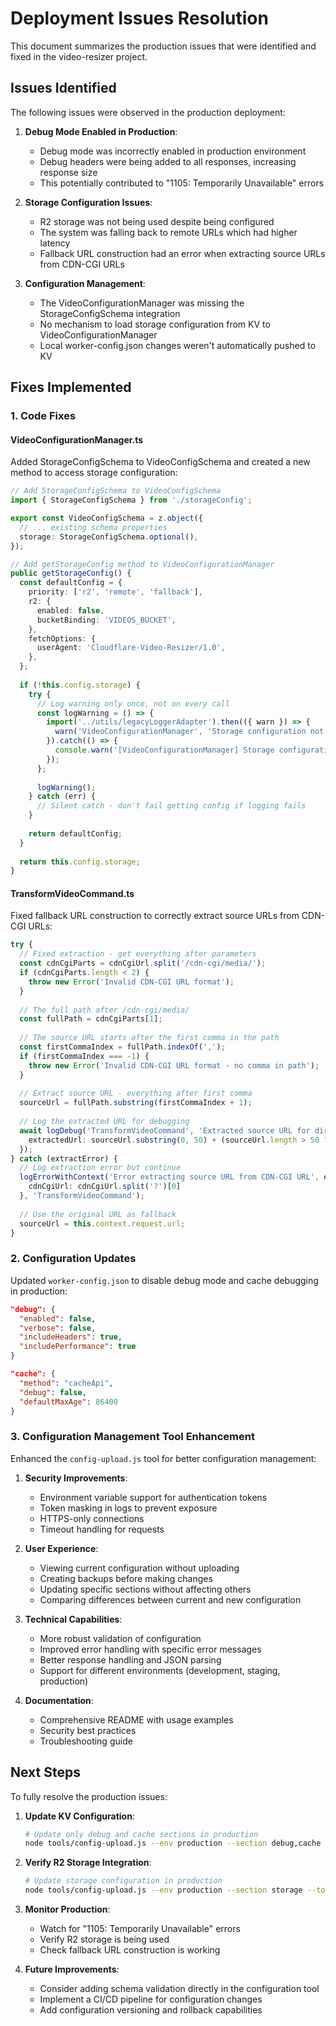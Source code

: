 # Deployment Issues Resolution

This document summarizes the production issues that were identified and fixed in the video-resizer project.

## Issues Identified

The following issues were observed in the production deployment:

1. **Debug Mode Enabled in Production**: 
   - Debug mode was incorrectly enabled in production environment
   - Debug headers were being added to all responses, increasing response size
   - This potentially contributed to "1105: Temporarily Unavailable" errors

2. **Storage Configuration Issues**:
   - R2 storage was not being used despite being configured
   - The system was falling back to remote URLs which had higher latency
   - Fallback URL construction had an error when extracting source URLs from CDN-CGI URLs

3. **Configuration Management**:
   - The VideoConfigurationManager was missing the StorageConfigSchema integration
   - No mechanism to load storage configuration from KV to VideoConfigurationManager
   - Local worker-config.json changes weren't automatically pushed to KV

## Fixes Implemented

### 1. Code Fixes

#### VideoConfigurationManager.ts

Added StorageConfigSchema to VideoConfigSchema and created a new method to access storage configuration:

```typescript
// Add StorageConfigSchema to VideoConfigSchema
import { StorageConfigSchema } from './storageConfig';

export const VideoConfigSchema = z.object({
  // ... existing schema properties
  storage: StorageConfigSchema.optional(),
});

// Add getStorageConfig method to VideoConfigurationManager
public getStorageConfig() {
  const defaultConfig = {
    priority: ['r2', 'remote', 'fallback'],
    r2: {
      enabled: false,
      bucketBinding: 'VIDEOS_BUCKET',
    },
    fetchOptions: {
      userAgent: 'Cloudflare-Video-Resizer/1.0',
    },
  };
  
  if (!this.config.storage) {
    try {
      // Log warning only once, not on every call
      const logWarning = () => {
        import('../utils/legacyLoggerAdapter').then(({ warn }) => {
          warn('VideoConfigurationManager', 'Storage configuration not found, using defaults');
        }).catch(() => {
          console.warn('[VideoConfigurationManager] Storage configuration not found, using defaults');
        });
      };
      
      logWarning();
    } catch (err) {
      // Silent catch - don't fail getting config if logging fails
    }
    
    return defaultConfig;
  }
  
  return this.config.storage;
}
```

#### TransformVideoCommand.ts

Fixed fallback URL construction to correctly extract source URLs from CDN-CGI URLs:

```typescript
try {
  // Fixed extraction - get everything after parameters
  const cdnCgiParts = cdnCgiUrl.split('/cdn-cgi/media/');
  if (cdnCgiParts.length < 2) {
    throw new Error('Invalid CDN-CGI URL format');
  }
  
  // The full path after /cdn-cgi/media/
  const fullPath = cdnCgiParts[1];
  
  // The source URL starts after the first comma in the path
  const firstCommaIndex = fullPath.indexOf(',');
  if (firstCommaIndex === -1) {
    throw new Error('Invalid CDN-CGI URL format - no comma in path');
  }
  
  // Extract source URL - everything after first comma
  sourceUrl = fullPath.substring(firstCommaIndex + 1);
  
  // Log the extracted URL for debugging
  await logDebug('TransformVideoCommand', 'Extracted source URL for direct fetch', {
    extractedUrl: sourceUrl.substring(0, 50) + (sourceUrl.length > 50 ? '...' : '')
  });
} catch (extractError) {
  // Log extraction error but continue
  logErrorWithContext('Error extracting source URL from CDN-CGI URL', extractError, {
    cdnCgiUrl: cdnCgiUrl.split('?')[0]
  }, 'TransformVideoCommand');
  
  // Use the original URL as fallback
  sourceUrl = this.context.request.url;
}
```

### 2. Configuration Updates

Updated `worker-config.json` to disable debug mode and cache debugging in production:

```json
"debug": {
  "enabled": false,
  "verbose": false,
  "includeHeaders": true,
  "includePerformance": true
}
```

```json
"cache": {
  "method": "cacheApi",
  "debug": false,
  "defaultMaxAge": 86400
}
```

### 3. Configuration Management Tool Enhancement

Enhanced the `config-upload.js` tool for better configuration management:

1. **Security Improvements**:
   - Environment variable support for authentication tokens
   - Token masking in logs to prevent exposure
   - HTTPS-only connections
   - Timeout handling for requests

2. **User Experience**:
   - Viewing current configuration without uploading
   - Creating backups before making changes
   - Updating specific sections without affecting others
   - Comparing differences between current and new configuration

3. **Technical Capabilities**:
   - More robust validation of configuration
   - Improved error handling with specific error messages
   - Better response handling and JSON parsing
   - Support for different environments (development, staging, production)

4. **Documentation**:
   - Comprehensive README with usage examples
   - Security best practices
   - Troubleshooting guide

## Next Steps

To fully resolve the production issues:

1. **Update KV Configuration**:
   ```bash
   # Update only debug and cache sections in production
   node tools/config-upload.js --env production --section debug,cache --token YOUR_PROD_TOKEN --backup
   ```

2. **Verify R2 Storage Integration**:
   ```bash
   # Update storage configuration in production
   node tools/config-upload.js --env production --section storage --token YOUR_PROD_TOKEN --backup
   ```

3. **Monitor Production**:
   - Watch for "1105: Temporarily Unavailable" errors
   - Verify R2 storage is being used
   - Check fallback URL construction is working

4. **Future Improvements**:
   - Consider adding schema validation directly in the configuration tool
   - Implement a CI/CD pipeline for configuration changes
   - Add configuration versioning and rollback capabilities